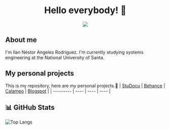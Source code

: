 <h1 align="center">
  Hello everybody! 👋
</h1>

<p align="center" target="_blank">
  <img src="https://c.tenor.com/DBqjevyA2o4AAAAd/bongo-cat-codes.gif">
</p>

## About me 
I'm Ilan Néstor Angeles Rodriguez. I'm currently studying systems engineering at the National University of Santa.

## My personal projects

This is my repository, here are my personal projects.📂
| <a href="https://www.studocu.com/pe/user/11351365?origin=user-menu" target="_blank">StuDocu</a> | <a href="https://www.behance.net/ilanangelesrodriguez" target="_blank">Behance</a> | <a href="https://www.calameo.com/subscriptions/7024462" target="_blank">Calameo</a>  | <a href="https://ilanangelesrodriguez.blogspot.com/" target="_blank">Blogspot</a>  | 
| --------- | ----   | ----   | ----   | 

## 📊 GitHub Stats
 ![Top Langs](https://github-readme-stats.vercel.app/api/top-langs/?username=ilanangelesrodriguez&hide=Blade&theme=github_dark&layout=compact)  


